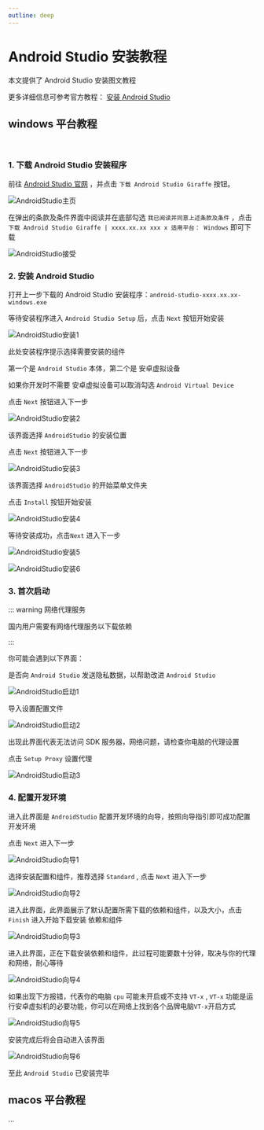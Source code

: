 ```yaml
---
outline: deep
---
```


# Android Studio 安装教程

本文提供了 Android Studio 安装图文教程

更多详细信息可参考官方教程： [安装 Android Studio](https://developer.android.google.cn/studio/install?hl=zh-cn#windows)

## windows 平台教程

<br/>

### 1. 下载 Android Studio 安装程序

前往 [Android Studio 官网](https://developer.android.google.cn/studio?hl=zh-cn) ，并点击 `下载 Android Studio Giraffe` 按钮。


![AndroidStudio主页](../public/APPDevTool/AndroidStudio_Home.png)

在弹出的条款及条件界面中阅读并在底部勾选 `我已阅读并同意上述条款及条件` ，点击 `下载 Android Studio Giraffe | xxxx.xx.xx xxx x
 适用平台： Windows` 即可下载

![AndroidStudio接受](../public/APPDevTool/AndroidStudio_Accept.png)

### 2. 安装 Android Studio

打开上一步下载的 Android Studio 安装程序：`android-studio-xxxx.xx.xx-windows.exe`

等待安装程序进入 `Android Studio Setup` 后，点击 `Next` 按钮开始安装

![AndroidStudio安装1](../public/APPDevTool/AndroidStudio_Install_1.png)

此处安装程序提示选择需要安装的组件

第一个是 `Android Studio` 本体，第二个是 安卓虚拟设备

如果你开发时不需要  安卓虚拟设备可以取消勾选 `Android Virtual Device`

点击 `Next` 按钮进入下一步

![AndroidStudio安装2](../public/APPDevTool/AndroidStudio_Install_2.png)

该界面选择 `AndroidStudio` 的安装位置

点击 `Next` 按钮进入下一步

![AndroidStudio安装3](../public/APPDevTool/AndroidStudio_Install_3.png)

该界面选择 `AndroidStudio` 的开始菜单文件夹

点击 `Install` 按钮开始安装

![AndroidStudio安装4](../public/APPDevTool/AndroidStudio_Install_4.png)

等待安装成功，点击`Next` 进入下一步

![AndroidStudio安装5](../public/APPDevTool/AndroidStudio_Install_5.png)

![AndroidStudio安装6](../public/APPDevTool/AndroidStudio_Install_6.png)

### 3. 首次启动

::: warning 网络代理服务

国内用户需要有网络代理服务以下载依赖

:::

你可能会遇到以下界面：

是否向 `Android Studio` 发送隐私数据，以帮助改进 `Android Studio`

![AndroidStudio启动1](../public/APPDevTool/AndroidStudio_Start_1.png)

导入设置配置文件

![AndroidStudio启动2](../public/APPDevTool/AndroidStudio_Start_2.png)

出现此界面代表无法访问 SDK 服务器，网络问题，请检查你电脑的代理设置

点击 `Setup Proxy` 设置代理

![AndroidStudio启动3](../public/APPDevTool/AndroidStudio_Start_3.png)

### 4. 配置开发环境

进入此界面是 `AndroidStudio` 配置开发环境的向导，按照向导指引即可成功配置开发环境

点击 `Next` 进入下一步

![AndroidStudio向导1](../public/APPDevTool/AndroidStudio_Guide_1.png)

选择安装配置和组件，推荐选择 `Standard` , 点击 `Next` 进入下一步

![AndroidStudio向导2](../public/APPDevTool/AndroidStudio_Guide_2.png)

进入此界面，此界面展示了默认配置所需下载的依赖和组件，以及大小，点击 `Finish` 进入开始下载安装 依赖和组件

![AndroidStudio向导3](../public/APPDevTool/AndroidStudio_Guide_3.png)

进入此界面，正在下载安装依赖和组件，此过程可能要数十分钟，取决与你的代理和网络，耐心等待

![AndroidStudio向导4](../public/APPDevTool/AndroidStudio_Guide_4.png)

如果出现下方报错，代表你的电脑 `cpu` 可能未开启或不支持 `VT-x` , `VT-x` 功能是运行安卓虚拟机的必要功能，你可以在网络上找到各个品牌电脑`VT-x`开启方式

![AndroidStudio向导5](../public/APPDevTool/AndroidStudio_Guide_5.png)

安装完成后将会自动进入该界面

![AndroidStudio向导6](../public/APPDevTool/AndroidStudio_Guide_6.png)

至此 `Android Studio` 已安装完毕

## macos 平台教程

...
